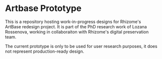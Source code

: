 # Artbase Prototype 
This is a repository hosting work-in-progress designs for Rhizome's ArtBase redesign project. It is part of the PhD research work of Lozana Rossenova, working in collaboraiton with Rhizome's digital preservation team.

The current prototype is only to be used for user research purposes, it does not represent production-ready design.

